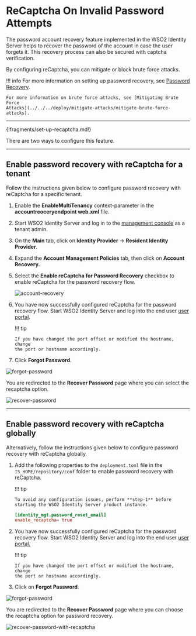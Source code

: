 # ReCaptcha On Invalid Password Attempts

The password account recovery feature implemented in the WSO2 Identity Server helps to recover the password of the account in case the user forgets it. This recovery process can also be secured with captcha verification.

By configuring reCaptcha, you can mitigate or block brute force attacks.

!!! info 
    For more information on setting up password recovery, see [Password
    Recovery](../../../guides/identity-lifecycles/recover-username/).

    For more information on brute force attacks, see [Mitigating Brute Force
    Attacks](../../../deploy/mitigate-attacks/mitigate-brute-force-attacks).

---

{!fragments/set-up-recaptcha.md!}

There are two ways to configure this feature.

---

## Enable password recovery with reCaptcha for a tenant

Follow the instructions given below to configure password recovery with
reCaptcha for a specific tenant.

1.  Enable the **EnableMultiTenancy** context-parameter in the
    **accountreoceryendpoint web.xml** file.

2.  Start WSO2 Identity Server and log in to the [management
    console](https://localhost:9443/carbon/admin/login.jsp) as a tenant
    admin.

3.  On the **Main** tab, click on **Identity Provider** → **Resident
    Identity Provider**.

4.  Expand the **Account Management Policies** tab, then click on
    **Account Recovery.**

5.  Select the **Enable reCaptcha for Password Recovery** checkbox to
    enable reCaptcha for the password recovery flow.

    ![account-recovery](../../assets/img/guides/enable-recaptcha.png) 

6.  You have now successfully configured reCaptcha for the password
    recovery flow. Start WSO2 Identity Server and log into the end user
    [user portal](https://localhost:9443/user-portal).

    !!! tip
    
        If you have changed the port offset or modified the hostname, change
        the port or hostname accordingly.
    

7.  Click **Forgot Password**.

![forgot-password](../../assets/img/guides/forgotten-password-option.png)

You are redirected to the **Recover Password** page where you can select
the recaptcha option.

![recover-password](../../assets/img/guides/recover-password-with-recaptcha.png)

---

## Enable password recovery with reCaptcha globally

Alternatively, follow the instructions given below to configure password recovery with
reCaptcha globally.  

1.  Add the following properties to the `deployment.toml` file in the `IS_HOME/repository/conf` folder to enable 
password recovery with reCaptcha.

    !!! tip
    
        To avoid any configuration issues, perform **step-1** before
        starting the WSO2 Identity Server product instance.
    
    ``` toml    
    [identity_mgt.password_reset_email] 
    enable_recaptcha= true
    ```

2.  You have now successfully configured reCaptcha for the password
    recovery flow. Start WSO2 Identity Server and log into the end user
    [user portal.](https://localhost:9443/user-portal)  

    !!! tip
    
        If you have changed the port offset or modified the hostname, change
        the port or hostname accordingly.
    

3.  Click on **Forgot Password**.

![forgot-password](../../assets/img/guides/forgotten-password-option.png)

You are redirected to the **Recover Password** page where you can choose
the recaptcha option for password recovery.

![recover-password-with-recaptcha](../../assets/img/guides/recover-password-with-recaptcha.png)

  
